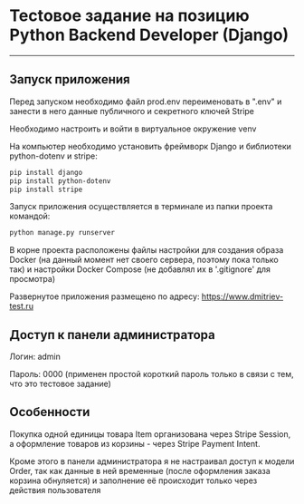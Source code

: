 # Tectовое задание на позицию Python Backend Developer (Django)
***

## Запуск приложения
Перед запуском необходимо файл prod.env переименовать в ".env" и занести в него данные публичного и секретного ключей
Stripe

Необходимо настроить и войти в виртуальное окружение venv

На компьютер необходимо установить фреймворк Django и библиотеки python-dotenv и stripe:
```bash
pip install django
pip install python-dotenv
pip install stripe
``` 

Запуск приложения осуществляется в терминале из папки проекта командой:
```bash
python manage.py runserver
```
В корне проекта расположены файлы настройки для создания образа Docker (на данный момент нет своего сервера, поэтому
пока только так) и настройки Docker Compose (не добавлял их в '.gitignore' для просмотра)

Развернутое приложения размещено по адресу: <https://www.dmitriev-test.ru>


## Доступ к панели администратора
Логин: admin

Пароль: 0000 (применен простой короткий пароль только в связи с тем, что это тестовое задание)


## Особенности
Покупка одной единицы товара Item организована через Stripe Session, а оформление товаров из корзины - через Stripe 
Payment Intent.

Кроме этого в панели администратора я не настраивал доступ к модели Order, так как данные в ней временные (после
оформления заказа корзина обнуляется) и заполнение её происходит только через действия пользователя
